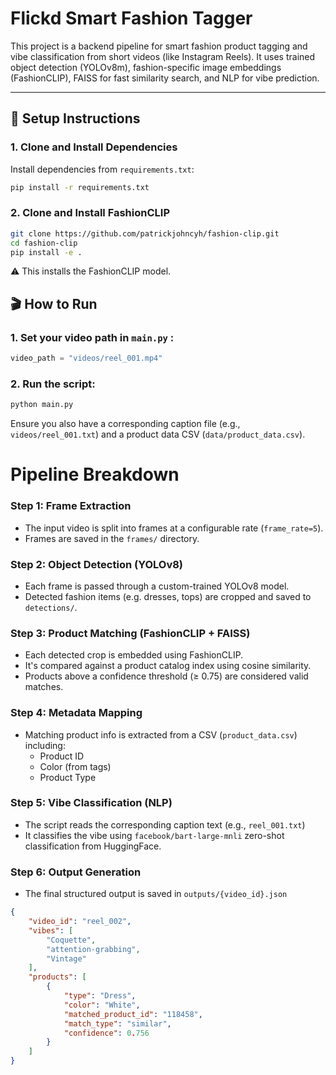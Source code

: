 # Flickd Smart Fashion Tagger

This project is a backend pipeline for smart fashion product tagging and vibe classification from short videos (like Instagram Reels). It uses trained object detection (YOLOv8m), fashion-specific image embeddings (FashionCLIP), FAISS for fast similarity search, and NLP for vibe prediction.

---

## 🚀 Setup Instructions

### 1. Clone and Install Dependencies

Install dependencies from `requirements.txt`:

```bash
pip install -r requirements.txt
```
### 2. Clone and Install FashionCLIP

```bash
git clone https://github.com/patrickjohncyh/fashion-clip.git
cd fashion-clip
pip install -e .
```
⚠️ This installs the FashionCLIP model.

## 🎬 How to Run
### 1. Set your video path in `main.py` :
```python
video_path = "videos/reel_001.mp4"
```

### 2. Run the script:
```bash
python main.py
```
Ensure you also have a corresponding caption file (e.g., `videos/reel_001.txt`) and a product data CSV (`data/product_data.csv`).

# Pipeline Breakdown

### Step 1: Frame Extraction
- The input video is split into frames at a configurable rate (`frame_rate=5`).
- Frames are saved in the `frames/` directory.

### Step 2: Object Detection (YOLOv8)
- Each frame is passed through a custom-trained YOLOv8 model.
- Detected fashion items (e.g. dresses, tops) are cropped and saved to `detections/`.
### Step 3: Product Matching (FashionCLIP + FAISS)
- Each detected crop is embedded using FashionCLIP.
- It's compared against a product catalog index using cosine similarity.
- Products above a confidence threshold (≥ 0.75) are considered valid matches.
### Step 4: Metadata Mapping
- Matching product info is extracted from a CSV (`product_data.csv`) including:
    - Product ID
    - Color (from tags)
    - Product Type
### Step 5: Vibe Classification (NLP)
- The script reads the corresponding caption text (e.g., `reel_001.txt`)
- It classifies the vibe using `facebook/bart-large-mnli` zero-shot classification from HuggingFace.
### Step 6: Output Generation
- The final structured output is saved in `outputs/{video_id}.json`
```json
{
    "video_id": "reel_002",
    "vibes": [
        "Coquette",
        "attention-grabbing",
        "Vintage"
    ],
    "products": [
        {
            "type": "Dress",
            "color": "White",
            "matched_product_id": "118458",
            "match_type": "similar",
            "confidence": 0.756
        }
    ]
}
```

